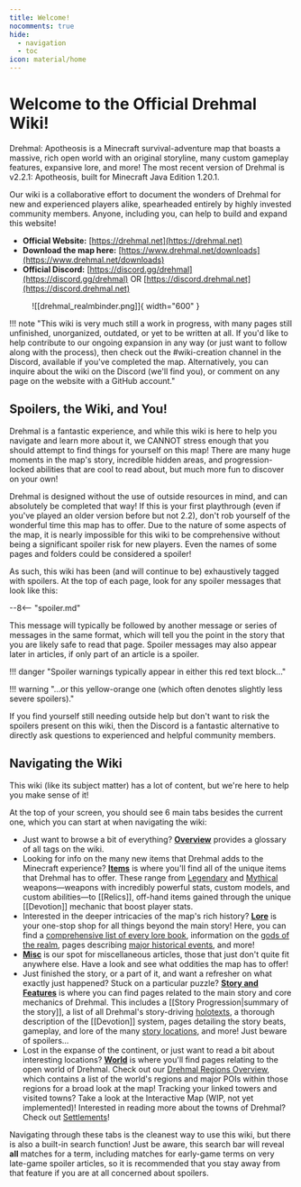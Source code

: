 ```yaml
---
title: Welcome!
nocomments: true
hide:
  - navigation
  - toc
icon: material/home
---
```


# Welcome to the Official Drehmal Wiki!

Drehmal: Apotheosis is a Minecraft survival-adventure map that boasts a massive, rich open world with an original storyline, many custom gameplay features, expansive lore, and more! The most recent version of Drehmal is v2.2.1: Apotheosis, built for Minecraft Java Edition 1.20.1.

Our wiki is a collaborative effort to document the wonders of Drehmal for new and experienced players alike, spearheaded entirely by highly invested community members. Anyone, including you, can help to build and expand this website!

* **Official Website:** [https://drehmal.net](https://drehmal.net)
* **Download the map here:** [https://www.drehmal.net/downloads](https://www.drehmal.net/downloads)
* **Official Discord:** [https://discord.gg/drehmal](https://discord.gg/drehmal) OR [https://discord.drehmal.net](https://discord.drehmal.net)

<figure markdown>
  ![[drehmal_realmbinder.png]]{ width="600" }
</figure>

!!! note "This wiki is very much still a work in progress, with many pages still unfinished, unorganized, outdated, or yet to be written at all. If you'd like to help contribute to our ongoing expansion in any way (or just want to follow along with the process), then check out the #wiki-creation channel in the Discord, available if you've completed the map. Alternatively, you can inquire about the wiki on the Discord (we'll find you), or comment on any page on the website with a GitHub account."

## Spoilers, the Wiki, and You!
Drehmal is a fantastic experience, and while this wiki is here to help you navigate and learn more about it, we CANNOT stress enough that you should attempt to find things for yourself on this map! There are many huge moments in the map's story, incredible hidden areas, and progression-locked abilities that are cool to read about, but much more fun to discover on your own!

Drehmal is designed without the use of outside resources in mind, and can absolutely be completed that way! If this is your first playthrough (even if you've played an older version before but not 2.2), don't rob yourself of the wonderful time this map has to offer. Due to the nature of some aspects of the map, it is nearly impossible for this wiki to be comprehensive without being a significant spoiler risk for new players. Even the names of some pages and folders could be considered a spoiler!

As such, this wiki has been (and will continue to be) exhaustively tagged with spoilers. At the top of each page, look for any spoiler messages that look like this:

--8<-- "spoiler.md"

This message will typically be followed by another message or series of messages in the same format, which will tell you the point in the story that you are likely safe to read that page. Spoiler messages may also appear later in articles, if only part of an article is a spoiler.

!!! danger "Spoiler warnings typically appear in either this red text block..."

!!! warning "...or this yellow-orange one (which often denotes slightly less severe spoilers)."

If you find yourself still needing outside help but don't want to risk the spoilers present on this wiki, then the Discord is a fantastic alternative to directly ask questions to experienced and helpful community members.

## Navigating the Wiki
This wiki (like its subject matter) has a lot of content, but we're here to help you make sense of it!

At the top of your screen, you should see 6 main tabs besides the current one, which you can start at when navigating the wiki:

- Just want to browse a bit of everything? **[Overview](/Overview/)** provides a glossary of all tags on the wiki. <br>
- Looking for info on the many new items that Drehmal adds to the Minecraft experience? **[Items](/Items/)** is where you'll find all of the unique items that Drehmal has to offer. These range from [Legendary](/Items/Legendary_Items/) and [Mythical](/Items/Mythical_Weapons/) weapons—weapons with incredibly powerful stats, custom models, and custom abilities—to [[Relics]], off-hand items gained through the unique [[Devotion]] mechanic that boost player stats. <br>
- Interested in the deeper intricacies of the map's rich history? **[Lore](/Lore/)** is your one-stop shop for all things beyond the main story! Here, you can find a [comprehensive list of every lore book](/Lore/Books/), information on the [gods of the realm](/Lore/Higher_Beings/), pages describing [major historical events](/Lore/Historical_Events/), and more! <br>
- **[Misc](/Misc/)** is our spot for miscellaneous articles, those that just don't quite fit anywhere else. Have a look and see what oddities the map has to offer! <br>
- Just finished the story, or a part of it, and want a refresher on what exactly just happened? Stuck on a particular puzzle? **[Story and Features](/Story_and_Features/)** is where you can find pages related to the main story and core mechanics of Drehmal. This includes a [[Story Progression|summary of the story]], a list of all Drehmal's story-driving [holotexts](/Story_and_Features/Holotexts/), a thorough description of the [[Devotion]] system, pages detailing the story beats, gameplay, and lore of the many [story locations](/Story_and_Features/Story_Locations/), and more! Just beware of spoilers... <br>
- Lost in the expanse of the continent, or just want to read a bit about interesting locations? **[World](/World/)** is where you'll find pages relating to the open world of Drehmal. Check out our [Drehmal Regions Overview](/World/Drehmal_Regions/), which contains a list of the world's regions and major POIs within those regions for a broad look at the map! Tracking your linked towers and visited towns? Take a look at the Interactive Map (WIP, not yet implemented)! Interested in reading more about the towns of Drehmal? Check out [Settlements](/World/Settlements/)!

Navigating through these tabs is the cleanest way to use this wiki, but there is also a built-in search function! Just be aware, this search bar will reveal **all** matches for a term, including matches for early-game terms on very late-game spoiler articles, so it is recommended that you stay away from that feature if you are at all concerned about spoilers.

<!-- ## Important Articles
Check out these articles to find your way around Drehmal and this wiki!

todo: re-add once you know what to put here -->
